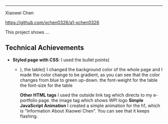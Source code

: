 
---

Xiaowei Chen

https://github.com/xchen0326/a1-xchen0326

This project shows ...

## Technical Achievements
- **Styled page with CSS**: 
I used the bullet points(<ul> <li>),
       the table(<table>)
I changed the background color of the whole page and I made the color change to be gradient, as you can see that the color changes from blue to green up-down.
          the font-weight for the table
          the font-size for the table
   
   **Other HTML tags**
I used the outside link tag which directs to my e-portfolio page.
       the image tag which shows WPI logo
   **Simple JavaScript Animation**
I created a simple animation for the h1, which is "Information About Xiaowei Chen". You can see that it keeps flashing.
